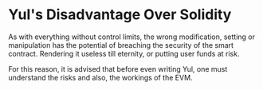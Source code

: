 # Yul's Disadvantage Over Solidity

As with everything without control limits, the wrong modification, setting or manipulation has the potential of breaching the security of the smart contract. Rendering it useless till eternity, or putting user funds at risk.

For this reason, it is advised that before even writing Yul, one must understand the risks and also, the workings of the EVM.